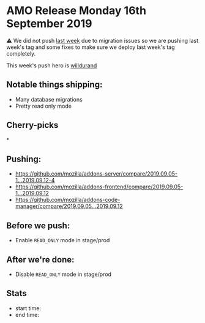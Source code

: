 # AMO Release Monday 16th September 2019

:warning: We did not push [last week](12.md) due to migration issues so we are pushing last week's tag and some fixes to make sure we deploy last week's tag completely.

This week's push hero is [willdurand](https://github.com/willdurand)

## Notable things shipping:

* Many database migrations
* Pretty read only mode

## Cherry-picks

\*

## Pushing:

- https://github.com/mozilla/addons-server/compare/2019.09.05-1...2019.09.12-4
- https://github.com/mozilla/addons-frontend/compare/2019.09.05-1...2019.09.12
- https://github.com/mozilla/addons-code-manager/compare/2019.09.05...2019.09.12

## Before we push:

* Enable `READ_ONLY` mode in stage/prod

## After we're done:

* Disable `READ_ONLY` mode in stage/prod

## Stats

- start time:
- end time:
